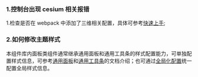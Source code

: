 ### 1.控制台出现 cesium 相关报错

1.检查是否在 webpack 中添加了三维相关配置，具体可参考[快速上手](#/zh-CN/component/quickstart);

### 2.如何修改主题样式

本组件库内面板类组件通常继承通用面板和通用工具条的样式配置能力，可单独配置样式信息，可参考[通用面板](#/zh-CN/component/general-card)和[通用工具条](#/zh-CN/component/general-bar)的文档介绍；也可通过[全局化配置](#/zh-CN/component/config-provider)统一配置全局样式信息。
